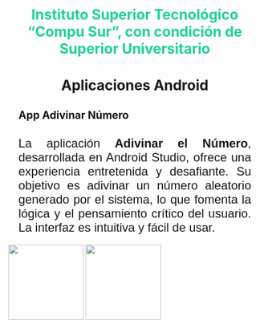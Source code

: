 <h1 style="text-align: center; color: rgb(30, 210, 150);">Instituto Superior Tecnológico “Compu Sur”, con condición de Superior Universitario</h1>
<img src="https://raw.githubusercontent.com/DarwinChamba/AplicacionesEnClase/refs/heads/master/app/src/main/res/drawable/instituto-bg.png" alt="">
<h1 style="text-align: center; padding: 10px; margin: 10px;">Aplicaciones Android</h1>
<h2 style= "padding: 10px; margin: 10px;">App Adivinar Número</h2>

<p style="text-align: justify; margin: 10px; padding: 10px; font-size: 1.5rem; font-family: 'Gill Sans', 'Gill Sans MT', Calibri, 'Trebuchet MS', sans-serif;">La aplicación <strong>Adivinar el Número</strong>, desarrollada en Android Studio, ofrece una experiencia entretenida y desafiante. Su objetivo es adivinar un número aleatorio generado por el sistema, lo que fomenta la lógica y el pensamiento crítico del usuario. La interfaz es intuitiva y fácil de usar.</p>
<img src="https://raw.githubusercontent.com/DarwinChamba/AplicacionesEnClase/refs/heads/master/app/src/main/res/drawable/WhatsApp%20Image%202024-12-05%20at%202.16.31%20PM.jpeg" width="150" >
<img src="https://raw.githubusercontent.com/DarwinChamba/AplicacionesEnClase/refs/heads/master/app/src/main/res/drawable/img_calculadora_app.jpeg" alt="" width="150">
